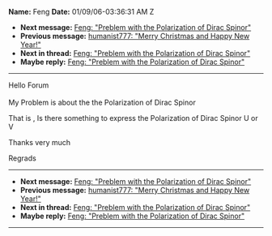 **Name:** Feng
**Date:** 01/09/06-03:36:31 AM Z

  - **Next message:** [Feng: "Preblem with the Polarization of Dirac
    Spinor"](0336.html)
  - **Previous message:** [humanist777: "Merry Christmas and Happy New
    Year\!"](0334.html)
  - **Next in thread:** [Feng: "Preblem with the Polarization of Dirac
    Spinor"](0336.html)
  - **Maybe reply:** [Feng: "Preblem with the Polarization of Dirac
    Spinor"](0336.html)

-----

Hello Forum  
   
My Problem is about the the Polarization of Dirac Spinor  

That is , Is there something to express the Polarization of Dirac Spinor
U or V  

Thanks very much  

Regrads  

-----

  - **Next message:** [Feng: "Preblem with the Polarization of Dirac
    Spinor"](0336.html)
  - **Previous message:** [humanist777: "Merry Christmas and Happy New
    Year\!"](0334.html)
  - **Next in thread:** [Feng: "Preblem with the Polarization of Dirac
    Spinor"](0336.html)
  - **Maybe reply:** [Feng: "Preblem with the Polarization of Dirac
    Spinor"](0336.html)

-----

